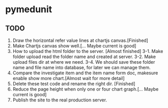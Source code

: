 # pymedunit
## TODO
1. Draw the horizontal refer value lines at chartjs canvas.[Finished]
2. Make Chartjs canvas show well.[... Maybe current is good]
3. How to upload the html folder to the server. [Almost finished]
    3-1. Make folder upload read the folder name and created at server.
    3-2. Make upload files dir at where we need.
    3-4. We should save these folder name and file name into database, for later we can manage them.
4. Compare the investigate item and the item name form doc, makesure enable show more chart.[Almost wait for more detail]
5. Delete these test code and rename the right dir. [Finished]
6. Reduce the page height when only one or four chart graph.[... Maybe current is good]
7. Publish the site to the real production server.
